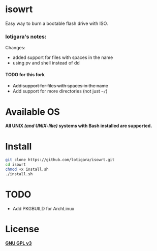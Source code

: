 # isowrt

Easy way to burn a bootable flash drive with ISO.

### lotigara's notes:
Changes:
- added support for files with spaces in the name
- using pv and shell instead of dd
#### TODO for this fork
- ~~Add support for files with spaces in the name~~
- Add support for more directories (not just `~/`)

# Available OS

**All UNIX *(and UNIX-like)* systems with Bash installed are supported.**

# Install

```bash
git clone https://github.com/lotigara/isowrt.git
cd isowrt
chmod +x install.sh
./install.sh
```
# TODO
- Add PKGBUILD for ArchLinux

# License

[**GNU GPL v3**](./LICENSE.md)
